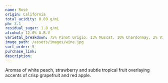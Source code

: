 ```yaml
---
name: Rosé
origin: California
total_acidity: 0.89 g/mL
ph: 3.1
residual_sugar: 1.8 g/mL
alcohol: 12.0% A.B.V
varietal_breakdown: 75% Pinot Grigio, 13% Muscat, 10% Chardonnay, 2% Viognier
image_path: /assets/images/wine.jpg
sort_order: 5
purchase_link:
description:
---
```


Aromas of white peach, strawberry and subtle tropical fruit overlaying accents of crisp grapefruit and red apple.